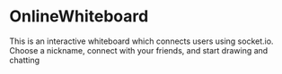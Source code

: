 # OnlineWhiteboard

This is an interactive whiteboard which connects users using socket.io. Choose a nickname, connect with your friends, and start drawing and chatting  

